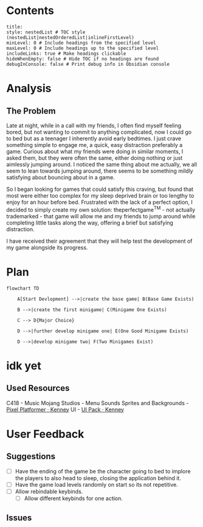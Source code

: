 # Contents
```table-of-contents
title: 
style: nestedList # TOC style (nestedList|nestedOrderedList|inlineFirstLevel)
minLevel: 0 # Include headings from the specified level
maxLevel: 0 # Include headings up to the specified level
includeLinks: true # Make headings clickable
hideWhenEmpty: false # Hide TOC if no headings are found
debugInConsole: false # Print debug info in Obsidian console
```

# Analysis
## The Problem
Late at night, while in a call with my friends, I often find myself feeling bored, but not wanting to commit to anything complicated, now I could go to bed but as a teenager I inherently avoid early bedtimes. I just crave something simple to engage me, a quick, easy distraction preferably a game. Curious about what my friends were doing in similar moments, I asked them, but they were often the same, either doing nothing or just aimlessly jumping around. I noticed the same thing about me actually, we all seem to lean towards jumping around, there seems to be something mildly satisfying about bouncing about in a game.

So I began looking for games that could satisfy this craving, but found that most were either too complex for my sleep deprived brain or too lengthy to enjoy for an hour before bed. Frustrated with the lack of a perfect option, I decided to simply create my own solution: $\mathrm{the perfect game^{TM}}$ - not actually trademarked - that game will allow me and my friends to jump around while completing little tasks along the way, offering a brief but satisfying distraction.

I have received their agreement that they will help test the development of my game alongside its progress.

# Plan

```mermaid
flowchart TD

    A[Start Devlopment] -->|create the base game| B(Base Game Exists)

    B -->|create the first minigame| C(Minigame One Exists)

    C --> D{Major Choice}

    D -->|further develop minigame one| E(One Good Minigame Exists)

    D -->|develop minigame two| F(Two Minigames Exist)
```

# idk yet
## Used Resources
C418 - Music
Mojang Studios - Menu Sounds
Sprites and Backgrounds - [Pixel Platformer · Kenney](https://www.kenney.nl/assets/pixel-platformer)
UI - [UI Pack · Kenney](https://www.kenney.nl/assets/ui-pack)

# User Feedback
## Suggestions
- [ ] Have the ending of the game be the character going to bed to implore the players to also head to sleep, closing the application behind it.
- [ ] Have the game load levels randomly on start so its not repetitive.
- [ ] Allow rebindable keybinds.
	- [ ] Allow different keybinds for one action.

## Issues
